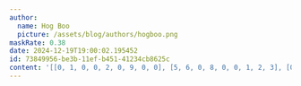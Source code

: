 ```yaml
---
author:
  name: Hog Boo
  picture: /assets/blog/authors/hogboo.png
maskRate: 0.38
date: 2024-12-19T19:00:02.195452
id: 73849956-be3b-11ef-b451-41234cb8625c
content: '[[0, 1, 0, 0, 2, 0, 9, 0, 0], [5, 6, 0, 8, 0, 0, 1, 2, 3], [0, 0, 9, 6, 4, 0, 0, 7, 0], [0, 0, 3, 7, 1, 4, 6, 0, 5], [7, 8, 0, 0, 6, 9, 3, 4, 0], [6, 4, 1, 5, 8, 3, 7, 9, 2], [3, 0, 8, 0, 7, 0, 0, 1, 0], [1, 0, 2, 0, 5, 0, 0, 3, 7], [4, 7, 6, 1, 3, 8, 2, 5, 0]]'
---
```

